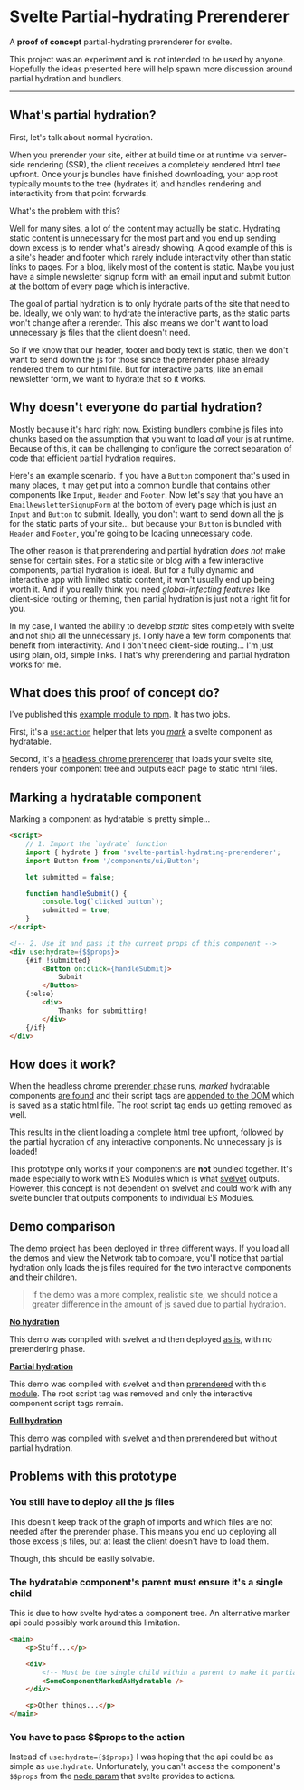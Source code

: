 # Svelte Partial-hydrating Prerenderer

A **proof of concept** partial-hydrating prerenderer for svelte.

This project was an experiment and is not intended to be used by anyone. Hopefully the ideas presented here will help spawn more discussion around partial hydration and bundlers.

---


## What's partial hydration?

First, let's talk about normal hydration.

When you prerender your site, either at build time or at runtime via server-side rendering (SSR), the client receives a completely rendered html tree upfront. Once your js bundles have finished downloading, your app root typically mounts to the tree (hydrates it) and handles rendering and interactivity from that point forwards.

What's the problem with this?

Well for many sites, a lot of the content may actually be static. Hydrating static content is unnecessary for the most part and you end up sending down excess js to render what's already showing. A good example of this is a site's header and footer which rarely include interactivity other than static links to pages. For a blog, likely most of the content is static. Maybe you just have a simple newsletter signup form with an email input and submit button at the bottom of every page which is interactive.

The goal of partial hydration is to only hydrate parts of the site that need to be. Ideally, we only want to hydrate the interactive parts, as the static parts won't change after a rerender. This also means we don't want to load unnecessary js files that the client doesn't need.

So if we know that our header, footer and body text is static, then we don't want to send down the js for those since the prerender phase already rendered them to our html file. But for interactive parts, like an email newsletter form, we want to hydrate that so it works.



## Why doesn't everyone do partial hydration?

Mostly because it's hard right now. Existing bundlers combine js files into chunks based on the assumption that you want to load _all_ your js at runtime. Because of this, it can be challenging to configure the correct separation of code that efficient partial hydration requires.

Here's an example scenario. If you have a `Button` component that's used in many places, it may get put into a common bundle that contains other components like `Input`, `Header` and `Footer`. Now let's say that you have an `EmailNewsletterSignupForm` at the bottom of every page which is just an `Input` and `Button` to submit. Ideally, you don't want to send down all the js for the static parts of your site... but because your `Button` is bundled with `Header` and `Footer`, you're going to be loading unnecessary code.

The other reason is that prerendering and partial hydration _does not_ make sense for certain sites. For a static site or blog with a few interactive components, partial hydration is ideal. But for a fully dynamic and interactive app with limited static content, it won't usually end up being worth it. And if you really think you need _global-infecting features_ like client-side routing or theming, then partial hydration is just not a right fit for you.

In my case, I wanted the ability to develop _static_ sites completely with svelte and not ship all the unnecessary js. I only have a few form components that benefit from interactivity. And I don't need client-side routing... I'm just using plain, old, simple links. That's why prerendering and partial hydration works for me.




## What does this proof of concept do?

I've published this [example module to npm][npm]. It has two jobs.

First, it's a [`use:action`][use_action] helper that lets you [_mark_][module_api] a svelte component as hydratable.

Second, it's a [headless chrome prerenderer][module_cli] that loads your svelte site, renders your component tree and outputs each page to static html files.





## Marking a hydratable component

Marking a component as hydratable is pretty simple...

~~~html
<script>
    // 1. Import the `hydrate` function
    import { hydrate } from 'svelte-partial-hydrating-prerenderer';
    import Button from '/components/ui/Button';

    let submitted = false;

    function handleSubmit() {
        console.log(`clicked button`);
        submitted = true;
    }
</script>

<!-- 2. Use it and pass it the current props of this component -->
<div use:hydrate={$$props}>
    {#if !submitted}
        <Button on:click={handleSubmit}>
            Submit
        </Button>
    {:else}
        <div>
            Thanks for submitting!
        </div>
    {/if}
</div>
~~~






## How does it work?

When the headless chrome [prerender phase][demo_prerender_script] runs, _marked_ hydratable components [are found][demo_config_pageinit] and their script tags are [appended to the DOM][demo_partial_script_tags] which is saved as a static html file. The [root script tag][demo_root_script] ends up [getting removed][demo_config_plugin] as well.

This results in the client loading a complete html tree upfront, followed by the partial hydration of any interactive components. No unnecessary js is loaded!

This prototype only works if your components are **not** bundled together. It's made especially to work with ES Modules which is what [svelvet][svelvet] outputs. However, this concept is not dependent on svelvet and could work with any svelte bundler that outputs components to individual ES Modules.








## Demo comparison

The [demo project][demo] has been deployed in three different ways. If you load all the demos and view the Network tab to compare, you'll notice that partial hydration only loads the js files required for the two interactive components and their children.

> If the demo was a more complex, realistic site, we should notice a greater difference in the amount of js saved due to partial hydration.

**[No hydration](https://jakedeichert.github.io/svelte-partial-hydrating-prerenderer/no-hydration/)**

This demo was compiled with svelvet and then deployed [as is](https://github.com/jakedeichert/svelte-partial-hydrating-prerenderer/blob/gh-pages/no-hydration/index.html), with no prerendering phase.

**[Partial hydration](https://jakedeichert.github.io/svelte-partial-hydrating-prerenderer/partial-hydration/)**

This demo was compiled with svelvet and then [prerendered](https://github.com/jakedeichert/svelte-partial-hydrating-prerenderer/blob/gh-pages/partial-hydration/index.html) with this [module][npm]. The root script tag was removed and only the interactive component script tags remain.

**[Full hydration](https://jakedeichert.github.io/svelte-partial-hydrating-prerenderer/full-hydration/)**

This demo was compiled with svelvet and then [prerendered](https://github.com/jakedeichert/svelte-partial-hydrating-prerenderer/blob/gh-pages/full-hydration/index.html) but without partial hydration.






## Problems with this prototype

### You still have to deploy all the js files

This doesn't keep track of the graph of imports and which files are not needed after the prerender phase. This means you end up deploying all those excess js files, but at least the client doesn't have to load them.

Though, this should be easily solvable.

### The hydratable component's parent must ensure it's a single child

This is due to how svelte hydrates a component tree. An alternative marker api could possibly work around this limitation.

~~~html
<main>
    <p>Stuff...</p>

    <div>
        <!-- Must be the single child within a parent to make it partially-hydratable -->
        <SomeComponentMarkedAsHydratable />
    </div>

    <p>Other things...</p>
</main>
~~~

### You have to pass $$props to the action

Instead of `use:hydrate={$$props}` I was hoping that the api could be as simple as `use:hydrate`. Unfortunately, you can't access the component's `$$props` from the [node param][use_action_hydrate] that svelte provides to actions.




[module_api]: https://github.com/jakedeichert/svelte-partial-hydrating-prerenderer/blob/master/lib/index.js
[module_cli]: https://github.com/jakedeichert/svelte-partial-hydrating-prerenderer/blob/master/bin/index.js
[svelvet]: https://github.com/jakedeichert/svelvet
[use_action_hydrate]: https://github.com/jakedeichert/svelte-partial-hydrating-prerenderer/blob/8b35859fcd75452f5deebbc88cf46b62a75aed07/lib/index.js#L3
[demo]: https://github.com/jakedeichert/svelte-partial-hydrating-prerenderer/tree/master/demo
[npm]: https://www.npmjs.com/package/svelte-partial-hydrating-prerenderer
[use_action]: https://svelte.dev/docs#use_action
[demo_prerender_script]: https://github.com/jakedeichert/svelte-partial-hydrating-prerenderer/blob/b5737a1f50124b66307189596e8550b214ad4f02/demo/package.json#L10
[demo_partial_script_tags]: https://github.com/jakedeichert/svelte-partial-hydrating-prerenderer/blob/2d76445a9640698c31f1ec770edb2e3612ac77de/partial-hydration/index.html#L88-L106
[demo_root_script]: https://github.com/jakedeichert/svelte-partial-hydrating-prerenderer/blob/b5737a1f50124b66307189596e8550b214ad4f02/demo/public/index.html#L51-L57
[demo_config_plugin]: https://github.com/jakedeichert/svelte-partial-hydrating-prerenderer/blob/97000cae79f9029e5abd943aa345cdb91d0ddbfb/demo/prerender.config.js#L4-L12
[demo_config_pageinit]: https://github.com/jakedeichert/svelte-partial-hydrating-prerenderer/blob/97000cae79f9029e5abd943aa345cdb91d0ddbfb/demo/prerender.config.js#L23-L25



